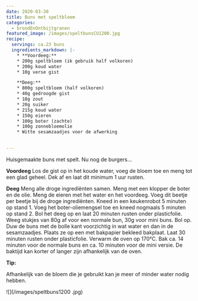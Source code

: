 ```yaml
---
date: 2020-03-30
title: Buns met speltbloem
categories:
  - broodEnOntbijtgranen
featured_image: /images/speltbunsCU1200.jpg
recipe:
  servings: ca.23 buns
  ingredients_markdown: |-
    * **Voordeeg:**
    * 200g speltbloem (ik gebruik half volkoren)
    * 200g koud water
    * 10g verse gist

    **Deeg:**
    * 800g speltbloem (half volkoren)
    * 40g gedroogde gist
    * 18g zout
    * 20g suiker
    * 215g koud water
    * 150g eieren
    * 100g boter (zachte)
    * 100g zonnebloemolie
    * Witte sesamzaadjes voor de afwerking   
---
```

Huisgemaakte buns met spelt. Nu nog de burgers...

<!--more-->

**Voordeeg**
Los de gist op in het koude water, voeg de bloem toe en meng tot een glad geheel.
Dek af en laat dit minimum 1 uur rusten.

**Deeg**
Meng alle droge ingrediënten samen.
Meng met een klopper de boter en de olie.
Meng de eieren met het water en het voordeeg.
Voeg dit beetje per beetje bij de droge ingrediënten.
Kneed in een keukenrobot 5 minuten op stand 1.
Voeg het boter-oliemengsel toe en kneed nogmaals 5 minuten op stand 2.
Bol het deeg op en laat 20 minuten rusten onder plasticfolie.
Weeg stukjes van 80g af voor een normale bun, 30g voor mini buns.
Bol op.
Duw de buns met de bolle kant voorzichtig in wat water en dan in de sesamzaadjes.
Plaats ze op een met bakpapier bekleed bakplaat.
Laat 30 minuten rusten onder plasticfolie.
Verwarm de oven op 170°C.
Bak ca. 14 minuten voor de normale buns en ca. 10 minuten voor de mini versie.
De baktijd kan korter of langer zijn afhankelijk van de oven.


<b>Tip: </b>

Afhankelijk van de bloem die je gebruikt kan je meer of minder water nodig hebben.

![](/images/speltbuns1200
.jpg)


